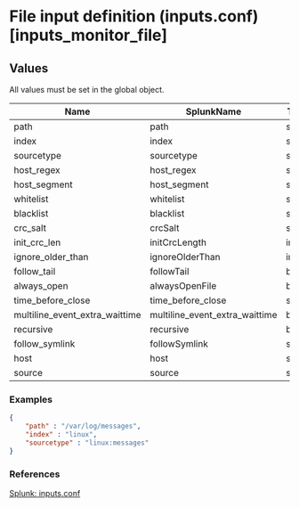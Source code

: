 # File input definition (inputs.conf) [inputs_monitor_file]
## Values

All values must be set in the global object.

| Name                           | SplunkName                     | Type   | Required | Default | Desc |
|--------------------------------|--------------------------------|--------|----------|---------|------|
| path                           | path                           | string | true     | -       |      |
| index                          | index                          | string | true     | -       |      |
| sourcetype                     | sourcetype                     | string | true     | -       |      |
| host_regex                     | host_regex                     | string |          | -       |      |
| host_segment                   | host_segment                   | string |          | -       |      |
| whitelist                      | whitelist                      | string |          | -       |      |
| blacklist                      | blacklist                      | string |          | -       |      |
| crc_salt                       | crcSalt                        | string |          | -       |      |
| init_crc_len                   | initCrcLength                  | int    |          | -       |      |
| ignore_older_than              | ignoreOlderThan                | int    |          | -       |      |
| follow_tail                    | followTail                     | bool   |          | -       |      |
| always_open                    | alwaysOpenFile                 | bool   |          | -       |      |
| time_before_close              | time_before_close              | string |          | -       |      |
| multiline_event_extra_waittime | multiline_event_extra_waittime | bool   |          | -       |      |
| recursive                      | recursive                      | bool   |          | -       |      |
| follow_symlink                 | followSymlink                  | string |          | -       |      |
| host                           | host                           | string |          | -       |      |
| source                         | source                         | string |          | -       |      |

### Examples
```json
{
	"path" : "/var/log/messages",
	"index" : "linux",
	"sourcetype" : "linux:messages"
}
```

### References
[Splunk: inputs.conf](https://docs.splunk.com/Documentation/Splunk/latest/Admin/Inputsconf)